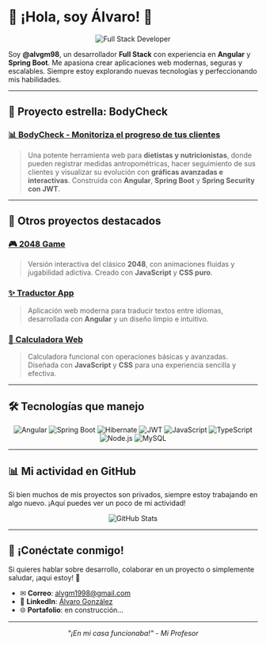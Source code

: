 # 🚀 ¡Hola, soy Álvaro! 👋

<div align="center">
  <img src="https://img.shields.io/badge/Full%20Stack-Developer-blue?style=for-the-badge&logo=github" alt="Full Stack Developer">
</div>

Soy **@alvgm98**, un desarrollador **Full Stack** con experiencia en **Angular** y **Spring Boot**. Me apasiona crear aplicaciones web modernas, seguras y escalables. Siempre estoy explorando nuevas tecnologías y perfeccionando mis habilidades.

---

## 🚀 Proyecto estrella: BodyCheck

### [📊 BodyCheck - Monitoriza el progreso de tus clientes](https://bodycheck.es/)
> Una potente herramienta web para **dietistas y nutricionistas**, donde pueden registrar medidas antropométricas, hacer seguimiento de sus clientes y visualizar su evolución con **gráficas avanzadas e interactivas**. Construida con **Angular**, **Spring Boot** y **Spring Security con JWT**.

---

## 🌟 Otros proyectos destacados

### [🎮 2048 Game](https://alvgm98.github.io/game2048/)
> Versión interactiva del clásico **2048**, con animaciones fluidas y jugabilidad adictiva. Creado con **JavaScript** y **CSS puro**.

### [✨ Traductor App](https://alvgm98.github.io/translate-app/)
> Aplicación web moderna para traducir textos entre idiomas, desarrollada con **Angular** y un diseño limpio e intuitivo.

### [🧮 Calculadora Web](https://alvgm98.github.io/calculadora/)
> Calculadora funcional con operaciones básicas y avanzadas. Diseñada con **JavaScript** y **CSS** para una experiencia sencilla y efectiva.

---

## 🛠️ Tecnologías que manejo

<div align="center">

  ![Angular](https://img.shields.io/badge/-Angular-DD0031?style=for-the-badge&logo=angular&logoColor=white)
  ![Spring Boot](https://img.shields.io/badge/-Spring%20Boot-6DB33F?style=for-the-badge&logo=spring-boot&logoColor=white)
  ![Hibernate](https://img.shields.io/badge/-Hibernate-59666C?style=for-the-badge&logo=hibernate&logoColor=white)
  ![JWT](https://img.shields.io/badge/-JWT-000000?style=for-the-badge&logo=jsonwebtokens&logoColor=white)
  ![JavaScript](https://img.shields.io/badge/-JavaScript-F7DF1E?style=for-the-badge&logo=javascript&logoColor=black)
  ![TypeScript](https://img.shields.io/badge/-TypeScript-3178C6?style=for-the-badge&logo=typescript&logoColor=white)
  ![Node.js](https://img.shields.io/badge/-Node.js-339933?style=for-the-badge&logo=node.js&logoColor=white)
  ![MySQL](https://img.shields.io/badge/-MySQL-4479A1?style=for-the-badge&logo=mysql&logoColor=white)

</div>

---

## 📊 Mi actividad en GitHub

Si bien muchos de mis proyectos son privados, siempre estoy trabajando en algo nuevo. ¡Aquí puedes ver un poco de mi actividad!

<div align="center">
  <img src="https://github-readme-stats.vercel.app/api?username=alvgm98&show_icons=true&theme=radical" alt="GitHub Stats">
</div>

---

## 📩 ¡Conéctate conmigo!
Si quieres hablar sobre desarrollo, colaborar en un proyecto o simplemente saludar, ¡aqui estoy! 🚀

- ✉ **Correo**: [alvgm1998@gmail.com](mailto:alvgm1998@gmail.com)
- 👥 **LinkedIn**: [Álvaro González](https://www.linkedin.com/in/%C3%A1lvaro-gonz%C3%A1lez-mu%C3%B1oz-961994204/)
- 🌐 **Portafolio**: en construcción...

---

<div align="center">
  <i>"¡En mi casa funcionaba!" - Mi Profesor</i>
</div>


